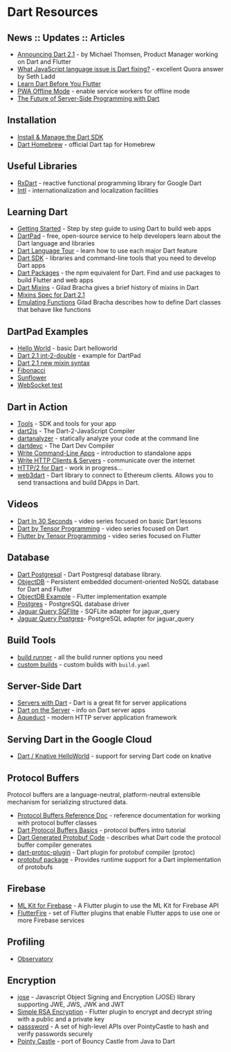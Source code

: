 # Dart Resources

## News :: Updates :: Articles
  - [Announcing Dart 2.1](https://medium.com/dartlang/announcing-dart-2-1-improved-performance-usability-9f55fca6f31a) - by Michael Thomsen, Product Manager working on Dart and Flutter
  - [What JavaScript language issue is Dart fixing?](https://bit.ly/2PPEjEF) - excellent Quora answer by Seth Ladd
  - [Learn Dart Before You Flutter](https://bit.ly/2AYtybe)
  - [PWA Offline Mode](https://bit.ly/2qHjLQN) - enable service workers for offline mode
  - [The Future of Server-Side Programming with Dart](https://bit.ly/2OBn71d)

## Installation
  - [Install & Manage the Dart SDK](https://webdev.dartlang.org/tools/sdk#install)
  - [Dart Homebrew](https://github.com/dart-lang/homebrew-dart) - official Dart tap for Homebrew

## Useful Libraries 
  - [RxDart](https://pub.dartlang.org/packages/rxdart) - reactive functional programming library for Google Dart
  - [Intl](https://pub.dartlang.org/packages/intl) - internationalization and localization facilities

## Learning Dart
  - [Getting Started](https://webdev.dartlang.org/guides/get-started) - Step by step guide to using Dart to build web apps
  - [DartPad](https://dartpad.dartlang.org/) - free, open-source service to help developers learn about the Dart language and libraries
  - [Dart Language Tour](https://www.dartlang.org/guides/language/language-tour) - learn how to use each major Dart feature
  - [Dart SDK](https://www.dartlang.org/tools/sdk) - libraries and command-line tools that you need to develop Dart apps
  - [Dart Packages](https://pub.dartlang.org/) - the npm equivalent for Dart. Find and use packages to build Flutter and web apps
  - [Dart Mixins](https://www.dartlang.org/articles/language/mixins) - Gilad Bracha gives a brief history of mixins in Dart
  - [Mixins Spec for Dart 2.1](https://github.com/dart-lang/language/blob/master/accepted/2.1/super-mixins/feature-specification.md)
  - [Emulating Functions](https://www.dartlang.org/articles/language/emulating-functions) Gilad Bracha describes how to define Dart classes that behave like functions

## DartPad Examples
  - [Hello World](https://dartpad.dartlang.org/215ba63265350c02dfbd586dfd30b8c3) - basic Dart helloworld
  - [Dart 2.1 int-2-double](https://dartpad.dartlang.org/e93b969fed77325db0b848a85f1cf78e) - example for DartPad
  - [Dart 2.1 new mixin syntax](https://dartpad.dartlang.org/b60dc2fc7ea49acecb1fd2b57bf9be57)
  - [Fibonacci](https://dartpad.dartlang.org/7d78af42d7b0aedfd92f00899f93561b)
  - [Sunflower](https://dartpad.dartlang.org/a559420eed617dab7a196b5ea0b64fba)
  - [WebSocket test](https://dartpad.dartlang.org/cb9b199b1085873de191e32a1dd5ca4f)

## Dart in Action
  - [Tools](https://www.dartlang.org/tools) - SDK and tools for your app
  - [dart2js](https://webdev.dartlang.org/tools/dart2js) - The Dart-2-JavaScript Compiler
  - [dartanalyzer](https://github.com/dart-lang/sdk/tree/master/pkg/analyzer_cli#dartanalyzer) - statically analyze your code at the command line
  - [dartdevc](https://webdev.dartlang.org/tools/dartdevc) - The Dart Dev Compiler
  - [Write Command-Line Apps](https://www.dartlang.org/tutorials/dart-vm/cmdline) - introduction to standalone apps
  - [Write HTTP Clients & Servers](https://www.dartlang.org/tutorials/dart-vm/httpserver) - communicate over the internet
  - [HTTP/2 for Dart](https://github.com/dart-lang/http2) - work in progress...
  - [web3dart](https://pub.dartlang.org/packages/web3dart) - Dart library to connect to Ethereum clients. Allows you to send transactions and build DApps in Dart.

## Videos
  - [Dart In 30 Seconds](https://www.youtube.com/results?search_query=%23DartIn30Seconds) - video series focused on basic Dart lessons
  - [Dart by Tensor Programming](https://bit.ly/2JUbmlO) - video series focused on Dart
  - [Flutter by Tensor Programming](https://bit.ly/2AZPMcL) - video series focused on Flutter

## Database
  - [Dart Postgresql](https://github.com/xxgreg/dart_postgresql) - Dart Postgresql database library.
  - [ObjectDB](https://pub.dartlang.org/packages/objectdb) - Persistent embedded document-oriented NoSQL database for Dart and Flutter
  - [ObjectDB Example](https://github.com/netz-chat/flutter_examples/blob/master/objectdb/listview/lib/main.dart) - Flutter implementation example
  - [Postgres](https://pub.dartlang.org/packages/postgres) - PostgreSQL database driver
  - [Jaguar Query SQFlite](https://pub.dartlang.org/packages/jaguar_query_sqflite) - SQFLite adapter for jaguar_query
  - [Jaguar Query Postgres](https://pub.dartlang.org/packages/jaguar_query_postgres)- PostgreSQL adapter for jaguar_query

## Build Tools
  - [build runner](https://github.com/dart-lang/build/blob/master/docs/getting_started.md) - all the build runner options you need
  - [custom builds](https://github.com/dart-lang/build/blob/master/build_config/README.md) - custom builds with `build.yaml` 

## Server-Side Dart
  - [Servers with Dart](https://dart-lang.github.io/server/) - Dart is a great fit for server applications
  - [Dart on the Server](https://dart-lang.github.io/server/server.html) - info on Dart server apps
  - [Aqueduct](https://pub.dartlang.org/packages/aqueduct) - modern HTTP server application framework

## Serving Dart in the Google Cloud
  - [Dart / Knative HelloWorld](https://github.com/knative/docs/tree/master/serving/samples/helloworld-dart) - support for serving Dart code on knative

## Protocol Buffers
Protocol buffers are a language-neutral, platform-neutral extensible mechanism for serializing structured data.

  - [Protocol Buffers Reference Doc](https://developers.google.com/protocol-buffers/docs/reference/overview) - reference documentation for working with protocol buffer classes
  - [Dart Protocol Buffers Basics](https://developers.google.com/protocol-buffers/docs/darttutorial) - protocol buffers intro tutorial
  - [Dart Generated Protobuf Code](https://developers.google.com/protocol-buffers/docs/reference/dart-generated) - describes what Dart code the protocol buffer compiler generates
  - [dart-protoc-plugin](https://github.com/dart-lang/dart-protoc-plugin) - Dart plugin for protobuf compiler (protoc)
  - [protobuf package](https://pub.dartlang.org/packages/protobuf) - Provides runtime support for a Dart implementation of protobufs

## Firebase
- [ML Kit for Firebase](https://pub.dartlang.org/packages/firebase_ml_vision) - A Flutter plugin to use the ML Kit for Firebase API
- [FlutterFire](https://github.com/flutter/plugins/blob/master/FlutterFire.md) - set of Flutter plugins that enable Flutter apps to use one or more Firebase services

## Profiling
  - [Observatory](http://dart-lang.github.io/observatory/)

## Encryption
  - [jose](https://github.com/appsup-dart/jose) - Javascript Object Signing and Encryption (JOSE) library supporting JWE, JWS, JWK and JWT
  - [Simple RSA Encryption](https://pub.dartlang.org/packages/simple_rsa) - Flutter plugin to encrypt and decrypt string with a public and a private key
  - [passsword](https://pub.dartlang.org/packages/password) - A set of high-level APIs over PointyCastle to hash and verify passwords securely
  - [Pointy Castle](https://github.com/PointyCastle/pointycastle) - port of Bouncy Castle from Java to Dart
  